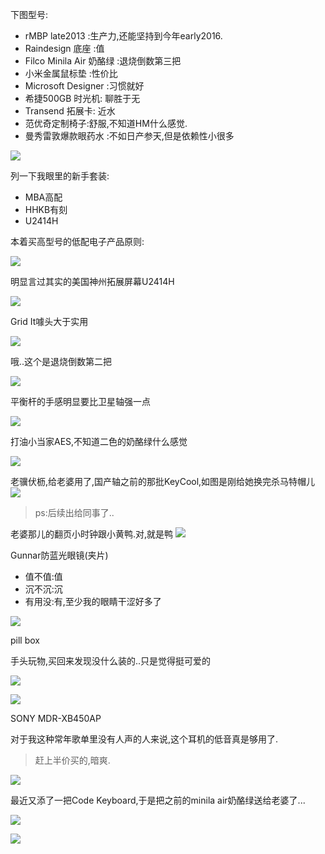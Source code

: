 下图型号: 

- rMBP late2013 :生产力,还能坚持到今年early2016.
- Raindesign 底座 :值
- Filco Minila Air 奶酪绿 :退烧倒数第三把
- 小米金属鼠标垫 :性价比
- Microsoft Designer :习惯就好
- 希捷500GB 时光机: 聊胜于无
- Transend 拓展卡: 近水
- 范优奇定制椅子:舒服,不知道HM什么感觉.
- 曼秀雷敦爆款眼药水 :不如日产参天,但是依赖性小很多 

![](http://7xqjx7.com1.z0.glb.clouddn.com/image/IMG_2212.jpg?imageView2/2/h/500) 

列一下我眼里的新手套装: 

- MBA高配
- HHKB有刻
- U2414H

本着买高型号的低配电子产品原则: 

![](http://7xqjx7.com1.z0.glb.clouddn.com/image/Screen%20Shot%202016-02-05%20at%2015.02.16.png?imageView2/2/h/400) 

明显言过其实的美国神州拓展屏幕U2414H 

![](http://7xqjx7.com1.z0.glb.clouddn.com/image/Screen%20Shot%202016-02-05%20at%2015.02.26.png?imageView2/2/h/400) 

Grid It噱头大于实用 

![](http://7xqjx7.com1.z0.glb.clouddn.com/image/IMG_2711.jpg?imageView2/2/h/500) 

哦..这个是退烧倒数第二把 

![](http://7xqjx7.com1.z0.glb.clouddn.com/image/IMG_1075.jpg?imageView2/2/h/300) 

平衡杆的手感明显要比卫星轴强一点 

![](http://7xqjx7.com1.z0.glb.clouddn.com/image/IMG_2716.jpg?imageView2/2/h/400) 

打油小当家AES,不知道二色的奶酪绿什么感觉 

![](http://7xqjx7.com1.z0.glb.clouddn.com/image/IMG_1736.jpg?imageView2/2/h/400)

老骥伏枥,给老婆用了,国产轴之前的那批KeyCool,如图是刚给她换完杀马特帽儿
![](http://7xqjx7.com1.z0.glb.clouddn.com/image/IMG_2547.jpg?imageView2/2/h/400) 

> ps:后续出给同事了..

老婆那儿的翻页小时钟跟小黄鸭.对,就是鸭
![](http://7xqjx7.com1.z0.glb.clouddn.com/image/IMG_2718.jpg?imageView2/2/h/400) 

Gunnar防蓝光眼镜(夹片) 

- 值不值:值 
- 沉不沉:沉 
- 有用没:有,至少我的眼睛干涩好多了 

![](http://7xqjx7.com1.z0.glb.clouddn.com/image/IMG_2972.JPG?imageView2/2/h/400) 

pill box 

手头玩物,买回来发现没什么装的..只是觉得挺可爱的 

![](http://7xqjx7.com1.z0.glb.clouddn.com/image/IMG_2996.JPG?imageView2/2/h/400) 

![](http://7xqjx7.com1.z0.glb.clouddn.com/image/IMG_3001.JPG?imageView2/2/h/400) 

SONY MDR-XB450AP 

对于我这种常年歌单里没有人声的人来说,这个耳机的低音真是够用了. 

> 赶上半价买的,暗爽. 

![](http://7xqjx7.com1.z0.glb.clouddn.com/image/IMG_2998.JPG?imageView2/2/h/400) 

最近又添了一把Code Keyboard,于是把之前的minila air奶酪绿送给老婆了... 

![](http://7xqjx7.com1.z0.glb.clouddn.com/image/1761442-b49442ff5f04619c.jpeg?imageView2/2/h/440) 

![](http://7xqjx7.com1.z0.glb.clouddn.com/image/1761442-b932316efa865824.jpeg?imageView2/2/h/400) 

